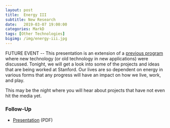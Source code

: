 ```yaml
---
layout: post
title:  Energy III
subtitle: New Research
date:   2019-03-07 19:00:00
categories: MarkD
tags: [Other Technologies]
bigimg: /img/energy-iii.jpg
---
```


FUTURE EVENT -- This presentation is an extension of a [previous program](http://bigideasforum.info/2018/09/06/energy-2/) where new technology (or old technology in new applications) were discussed. Tonight, we will get a look into some of the projects and ideas that are being worked at Stanford. Our lives are so dependent on energy in various forms that any progress will have an impact on how we live, work, and play.

This may be the night where you will hear about projects that have not even hit the media yet.

### Follow-Up

* [Presentation](/assets/present/2019/energy-iii.pdf) (PDF)
